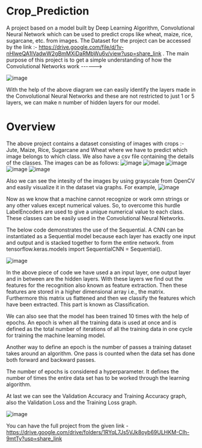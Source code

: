 # Crop_Prediction

A project based on a model built by Deep Learning Algorithm, Convolutional Neural Network which can be used to predict crops like wheat, maize, rice, sugarcane, etc. from images. 
The Dataset for the project can be accessed by the link :- https://drive.google.com/file/d/1v-nHlweQA1lVadwW2gBmMXiDaRMbWu6v/view?usp=share_link .
The main purpose of this project is to get a simple understanding of how the Convolutional Networks work ------>

![image](https://user-images.githubusercontent.com/96066261/216238056-7d1ce807-c5b2-4dec-a554-60846b978474.png)

With the help of the above diagram we can easily identify the layers made in the Convolutional Neural Networks and these are not restricted to just 1 or 5 layers, we can make n number of hidden layers for our model.


# Overview

The above project contains a dataset consisting of images with crops :- Jute, Maize, Rice, Sugarcane and Wheat where we have to predict which image belongs to which class. We also have a csv file containing the details of the classes. The images can be as follows: 
![image](https://user-images.githubusercontent.com/96066261/217152230-9040ee4a-778e-4aae-8209-9eb56febcb95.png)               ![image](https://user-images.githubusercontent.com/96066261/217152303-f5569bab-10b0-4929-b256-6c5c27edfcf9.png)                ![image](https://user-images.githubusercontent.com/96066261/217152332-ae6d5388-f917-4b5c-b97c-4def0ec1c140.png)      
![image](https://user-images.githubusercontent.com/96066261/217152354-3d214e42-ff69-4af7-ab35-01e115f626ad.png)                       ![image](https://user-images.githubusercontent.com/96066261/217152366-8f5f965d-6bb9-46a0-888a-45e411ec8fb0.png)


Also we can see the intesity of the images by using grayscale from OpenCV and easily visualize it in the dataset via graphs. For example,
![image](https://user-images.githubusercontent.com/96066261/217152665-914c7e77-c6d6-46e0-95c9-319076ccbfe7.png)

Now as we know that a machine cannot recognize or work omn strings or any other values except numerical values. So, to overcome this hurdle LabelEncoders are used to give a unique numerical value to each class. These classes can be easily used in the Convolutional Neural Networks. 

The below code demonstrates the use of the Sequential. A CNN can be instantiated as a Sequential model because each layer has exactly one input and output and is stacked together to form the entire network. from tensorflow.keras.models import SequentialCNN = Sequential(). 

  ![image](https://user-images.githubusercontent.com/96066261/217157396-a9b7ad2d-e15a-42f5-8d41-12bce6f7c797.png)


In the above piece of code we have used a an input layer, one output layer and in between are the hidden layers. With these layers we find out the features for the recognition also known as feature extraction. Then these features are stored in a higher dimensional array i.e., the matrix. Furthermore this matrix us flattened and then we classify the features which have been extracted. This part is known as Classification.

We can also see that the model has been trained 10 times with the help of epochs. An epoch is when all the training data is used at once and is defined as the total number of iterations of all the training data in one cycle for training the machine learning model. 

Another way to define an epoch is the number of passes a training dataset takes around an algorithm. One pass is counted when the data set has done both forward and backward passes. 

The number of epochs is considered a hyperparameter. It defines the number of times the entire data set has to be worked through the learning algorithm.


At last we can see the Validation Accuracy and Training Accuracy graph, also the Validation Loss and the Training Loss graph.

![image](https://user-images.githubusercontent.com/96066261/217157870-1cfdf35a-86ac-47e1-b00a-5b3111c4d2dd.png)

You can have the full project from the given link - https://drive.google.com/drive/folders/1RYqL7Js5VJk8oyb69ULHKM-CIh-9mtTy?usp=share_link
